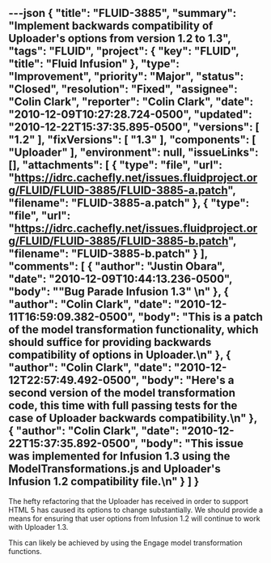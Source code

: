 ---json
{
  "title": "FLUID-3885",
  "summary": "Implement backwards compatibility of Uploader's options from version 1.2 to 1.3",
  "tags": "FLUID",
  "project": {
    "key": "FLUID",
    "title": "Fluid Infusion"
  },
  "type": "Improvement",
  "priority": "Major",
  "status": "Closed",
  "resolution": "Fixed",
  "assignee": "Colin Clark",
  "reporter": "Colin Clark",
  "date": "2010-12-09T10:27:28.724-0500",
  "updated": "2010-12-22T15:37:35.895-0500",
  "versions": [
    "1.2"
  ],
  "fixVersions": [
    "1.3"
  ],
  "components": [
    "Uploader"
  ],
  "environment": null,
  "issueLinks": [],
  "attachments": [
    {
      "type": "file",
      "url": "https://idrc.cachefly.net/issues.fluidproject.org/FLUID/FLUID-3885/FLUID-3885-a.patch",
      "filename": "FLUID-3885-a.patch"
    },
    {
      "type": "file",
      "url": "https://idrc.cachefly.net/issues.fluidproject.org/FLUID/FLUID-3885/FLUID-3885-b.patch",
      "filename": "FLUID-3885-b.patch"
    }
  ],
  "comments": [
    {
      "author": "Justin Obara",
      "date": "2010-12-09T10:44:13.236-0500",
      "body": "\"Bug Parade Infusion 1.3\"&#x20;\n"
    },
    {
      "author": "Colin Clark",
      "date": "2010-12-11T16:59:09.382-0500",
      "body": "This is a patch of the model transformation functionality, which should suffice for providing backwards compatibility of options in Uploader.\n"
    },
    {
      "author": "Colin Clark",
      "date": "2010-12-12T22:57:49.492-0500",
      "body": "Here's a second version of the model transformation code, this time with full passing tests for the case of Uploader backwards compatibility.\n"
    },
    {
      "author": "Colin Clark",
      "date": "2010-12-22T15:37:35.892-0500",
      "body": "This issue was implemented for Infusion 1.3 using the ModelTransformations.js and Uploader's Infusion 1.2 compatibility file.\n"
    }
  ]
}
---
The hefty refactoring that the Uploader has received in order to support HTML 5 has caused its options to change substantially. We should provide a means for ensuring that user options from Infusion 1.2 will continue to work with Uploader 1.3.

This can likely be achieved by using the Engage model transformation functions.

        